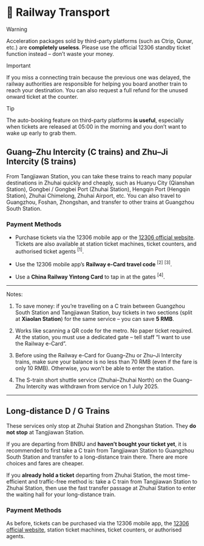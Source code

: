 # 🚉 Railway Transport

> [!WARNING]
> Acceleration packages sold by third-party platforms (such as Ctrip, Qunar, etc.) are **completely useless**. Please use the official 12306 standby ticket function instead – don’t waste your money.  

> [!IMPORTANT]  
> If you miss a connecting train because the previous one was delayed, the railway authorities are responsible for helping you board another train to reach your destination. You can also request a full refund for the unused onward ticket at the counter.  

> [!TIP]  
> The auto-booking feature on third-party platforms **is useful**, especially when tickets are released at 05:00 in the morning and you don’t want to wake up early to grab them.  

## Guang–Zhu Intercity (C trains) and Zhu–Ji Intercity (S trains)  
From Tangjiawan Station, you can take these trains to reach many popular destinations in Zhuhai quickly and cheaply, such as Huanyu City (Qianshan Station), Gongbei / Gongbei Port (Zhuhai Station), Hengqin Port (Hengqin Station), Zhuhai Chimelong, Zhuhai Airport, etc. You can also travel to Guangzhou, Foshan, Zhongshan, and transfer to other trains at Guangzhou South Station.  

### Payment Methods  

- Purchase tickets via the 12306 mobile app or the [12306 official website](https://www.12306.cn). Tickets are also available at station ticket machines, ticket counters, and authorised ticket agents <sup>[1]</sup>.  

- Use the 12306 mobile app’s **Railway e-Card travel code** <sup>[2]</sup> <sup>[3]</sup>.  

- Use a **China Railway Yintong Card** to tap in at the gates <sup>[4]</sup>.  

---  
Notes:  

1. To save money: if you’re travelling on a C train between Guangzhou South Station and Tangjiawan Station, buy tickets in two sections (split at **Xiaolan Station**) for the same service – you can save **5 RMB**.  

2. Works like scanning a QR code for the metro. No paper ticket required. At the station, you must use a dedicated gate – tell staff “I want to use the Railway e-Card”.  

3. Before using the Railway e-Card for Guang–Zhu or Zhu–Ji Intercity trains, make sure your balance is no less than 70 RMB (even if the fare is only 10 RMB). Otherwise, you won’t be able to enter the station.  

4. The S-train short shuttle service (Zhuhai–Zhuhai North) on the Guang–Zhu Intercity was withdrawn from service on 1 July 2025.  

---

## Long-distance D / G Trains  
These services only stop at Zhuhai Station and Zhongshan Station. They **do not stop** at Tangjiawan Station.  

If you are departing from BNBU and **haven’t bought your ticket yet**, it is recommended to first take a C train from Tangjiawan Station to Guangzhou South Station and transfer to a long-distance train there. There are more choices and fares are cheaper.  

If you **already hold a ticket** departing from Zhuhai Station, the most time-efficient and traffic-free method is: take a C train from Tangjiawan Station to Zhuhai Station, then use the fast transfer passage at Zhuhai Station to enter the waiting hall for your long-distance train.  

### Payment Methods  
As before, tickets can be purchased via the 12306 mobile app, the [12306 official website](https://www.12306.cn), station ticket machines, ticket counters, or authorised agents.  
